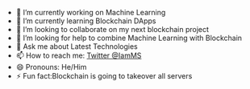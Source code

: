 
- 🔭 I’m currently working on Machine Learning
- 🌱 I’m currently learning Blockchain DApps
- 👯 I’m looking to collaborate on my next blockchain project
- 🤔 I’m looking for help to combine Machine Learning with Blockchain
- 💬 Ask me about Latest Technologies
- 📫 How to reach me: [Twitter @IamMS](https://twitter.com/mohiyaddeen3)
- 😄 Pronouns: He/Him
- ⚡ Fun fact:Blockchain is going to takeover all servers

